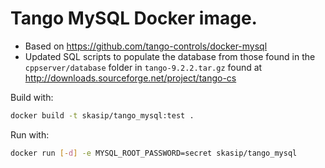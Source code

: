 # Tango MySQL Docker image.

* Based on <https://github.com/tango-controls/docker-mysql>
* Updated SQL scripts to populate the database from those
  found in the `cppserver/database` folder in `tango-9.2.2.tar.gz` found
  at <http://downloads.sourceforge.net/project/tango-cs>

Build with:

```bash
docker build -t skasip/tango_mysql:test .
```

Run with:

```bash
docker run [-d] -e MYSQL_ROOT_PASSWORD=secret skasip/tango_mysql
```
